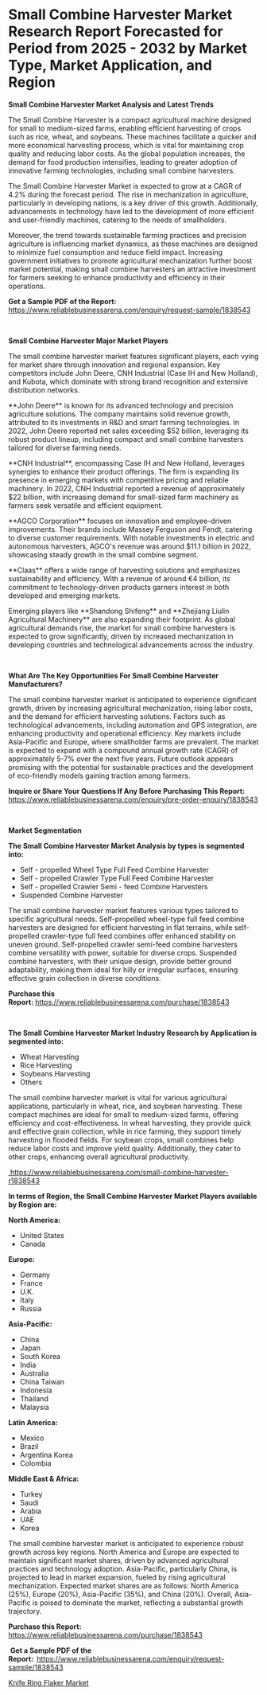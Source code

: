 <p><h1>Small Combine Harvester Market Research Report Forecasted for Period from 2025 -  2032 by Market Type, Market Application, and Region</h1></p><p><strong>Small Combine Harvester Market Analysis and Latest Trends</strong></p>
<p><p>The Small Combine Harvester is a compact agricultural machine designed for small to medium-sized farms, enabling efficient harvesting of crops such as rice, wheat, and soybeans. These machines facilitate a quicker and more economical harvesting process, which is vital for maintaining crop quality and reducing labor costs. As the global population increases, the demand for food production intensifies, leading to greater adoption of innovative farming technologies, including small combine harvesters.</p><p>The Small Combine Harvester Market is expected to grow at a CAGR of 4.2% during the forecast period. The rise in mechanization in agriculture, particularly in developing nations, is a key driver of this growth. Additionally, advancements in technology have led to the development of more efficient and user-friendly machines, catering to the needs of smallholders. </p><p>Moreover, the trend towards sustainable farming practices and precision agriculture is influencing market dynamics, as these machines are designed to minimize fuel consumption and reduce field impact. Increasing government initiatives to promote agricultural mechanization further boost market potential, making small combine harvesters an attractive investment for farmers seeking to enhance productivity and efficiency in their operations.</p></p>
<p><strong>Get a Sample PDF of the Report:&nbsp;</strong> <a href="https://www.reliablebusinessarena.com/enquiry/request-sample/1838543?utm_campaign=2106&utm_medium=2&utm_source=Github&utm_content=ia&utm_term=22022025&utm_id=small-combine-harvester">https://www.reliablebusinessarena.com/enquiry/request-sample/1838543</a></p>
<p>&nbsp;</p>
<p><strong>Small Combine Harvester Major Market Players</strong></p>
<p><p>The small combine harvester market features significant players, each vying for market share through innovation and regional expansion. Key competitors include John Deere, CNH Industrial (Case IH and New Holland), and Kubota, which dominate with strong brand recognition and extensive distribution networks.</p><p>**John Deere** is known for its advanced technology and precision agriculture solutions. The company maintains solid revenue growth, attributed to its investments in R&D and smart farming technologies. In 2022, John Deere reported net sales exceeding $52 billion, leveraging its robust product lineup, including compact and small combine harvesters tailored for diverse farming needs.</p><p>**CNH Industrial**, encompassing Case IH and New Holland, leverages synergies to enhance their product offerings. The firm is expanding its presence in emerging markets with competitive pricing and reliable machinery. In 2022, CNH Industrial reported a revenue of approximately $22 billion, with increasing demand for small-sized farm machinery as farmers seek versatile and efficient equipment.</p><p>**AGCO Corporation** focuses on innovation and employee-driven improvements. Their brands include Massey Ferguson and Fendt, catering to diverse customer requirements. With notable investments in electric and autonomous harvesters, AGCO's revenue was around $11.1 billion in 2022, showcasing steady growth in the small combine segment.</p><p>**Claas** offers a wide range of harvesting solutions and emphasizes sustainability and efficiency. With a revenue of around €4 billion, its commitment to technology-driven products garners interest in both developed and emerging markets.</p><p>Emerging players like **Shandong Shifeng** and **Zhejiang Liulin Agricultural Machinery** are also expanding their footprint. As global agricultural demands rise, the market for small combine harvesters is expected to grow significantly, driven by increased mechanization in developing countries and technological advancements across the industry.</p></p>
<p>&nbsp;</p>
<p><strong>What Are The Key Opportunities For Small Combine Harvester Manufacturers?</strong></p>
<p><p>The small combine harvester market is anticipated to experience significant growth, driven by increasing agricultural mechanization, rising labor costs, and the demand for efficient harvesting solutions. Factors such as technological advancements, including automation and GPS integration, are enhancing productivity and operational efficiency. Key markets include Asia-Pacific and Europe, where smallholder farms are prevalent. The market is expected to expand with a compound annual growth rate (CAGR) of approximately 5-7% over the next five years. Future outlook appears promising with the potential for sustainable practices and the development of eco-friendly models gaining traction among farmers.</p></p>
<p><strong>Inquire or Share Your Questions If Any Before Purchasing This Report:</strong> <a href="https://www.reliablebusinessarena.com/enquiry/pre-order-enquiry/1838543?utm_campaign=2106&utm_medium=2&utm_source=Github&utm_content=ia&utm_term=22022025&utm_id=small-combine-harvester">https://www.reliablebusinessarena.com/enquiry/pre-order-enquiry/1838543</a></p>
<p>&nbsp;</p>
<p><strong>Market Segmentation</strong></p>
<p><strong>The Small Combine Harvester Market Analysis by types is segmented into:</strong></p>
<p><ul><li>Self - propelled Wheel Type Full Feed Combine Harvester</li><li>Self - propelled Crawler Type Full Feed Combine Harvester</li><li>Self - propelled Crawler Semi - feed Combine Harvesters</li><li>Suspended Combine Harvester</li></ul></p>
<p><p>The small combine harvester market features various types tailored to specific agricultural needs. Self-propelled wheel-type full feed combine harvesters are designed for efficient harvesting in flat terrains, while self-propelled crawler-type full feed combines offer enhanced stability on uneven ground. Self-propelled crawler semi-feed combine harvesters combine versatility with power, suitable for diverse crops. Suspended combine harvesters, with their unique design, provide better ground adaptability, making them ideal for hilly or irregular surfaces, ensuring effective grain collection in diverse conditions.</p></p>
<p><strong>Purchase this Report:&nbsp;</strong><a href="https://www.reliablebusinessarena.com/purchase/1838543?utm_campaign=2106&utm_medium=2&utm_source=Github&utm_content=ia&utm_term=22022025&utm_id=small-combine-harvester">https://www.reliablebusinessarena.com/purchase/1838543</a></p>
<p>&nbsp;</p>
<p><strong>The Small Combine Harvester Market Industry Research by Application is segmented into:</strong></p>
<p><ul><li>Wheat Harvesting</li><li>Rice Harvesting</li><li>Soybeans Harvesting</li><li>Others</li></ul></p>
<p><p>The small combine harvester market is vital for various agricultural applications, particularly in wheat, rice, and soybean harvesting. These compact machines are ideal for small to medium-sized farms, offering efficiency and cost-effectiveness. In wheat harvesting, they provide quick and effective grain collection, while in rice farming, they support timely harvesting in flooded fields. For soybean crops, small combines help reduce labor costs and improve yield quality. Additionally, they cater to other crops, enhancing overall agricultural productivity.</p></p>
<p><a href="https://www.reliablebusinessarena.com/small-combine-harvester-r1838543?utm_campaign=2106&utm_medium=2&utm_source=Github&utm_content=ia&utm_term=22022025&utm_id=small-combine-harvester">&nbsp;https://www.reliablebusinessarena.com/small-combine-harvester-r1838543</a></p>
<p><strong>In terms of Region, the Small Combine Harvester Market Players available by Region are:</strong></p>
<p>
    <p> <strong> North America: </strong>
        <ul>
            <li>United States</li>
            <li>Canada</li>
        </ul>
        </p> 
    <p> <strong> Europe: </strong>
        <ul>
            <li>Germany</li>
            <li>France</li>
            <li>U.K.</li>
            <li>Italy</li>
            <li>Russia</li>
        </ul>
        </p> 
    <p> <strong> Asia-Pacific: </strong>
        <ul>
            <li>China</li>
            <li>Japan</li>
            <li>South Korea</li>
            <li>India</li>
            <li>Australia</li>
            <li>China Taiwan</li>
            <li>Indonesia</li>
            <li>Thailand</li>
            <li>Malaysia</li>
        </ul>
        </p> 
    <p> <strong> Latin America: </strong>
        <ul>
            <li>Mexico</li>
            <li>Brazil</li>
            <li>Argentina Korea</li>
            <li>Colombia</li>
        </ul>
        </p> 
    <p> <strong> Middle East & Africa: </strong>
        <ul>
            <li>Turkey</li>
            <li>Saudi</li>
            <li>Arabia</li>
            <li>UAE</li>
            <li>Korea</li>
        </ul>
    </p>
    </p>
<p><p>The small combine harvester market is anticipated to experience robust growth across key regions. North America and Europe are expected to maintain significant market shares, driven by advanced agricultural practices and technology adoption. Asia-Pacific, particularly China, is projected to lead in market expansion, fueled by rising agricultural mechanization. Expected market shares are as follows: North America (25%), Europe (20%), Asia-Pacific (35%), and China (20%). Overall, Asia-Pacific is poised to dominate the market, reflecting a substantial growth trajectory.</p></p>
<p><strong>Purchase this Report: </strong><a href="https://www.reliablebusinessarena.com/purchase/1838543?utm_campaign=2106&utm_medium=2&utm_source=Github&utm_content=ia&utm_term=22022025&utm_id=small-combine-harvester">https://www.reliablebusinessarena.com/purchase/1838543</a></p>
<p>&nbsp;<strong>Get a Sample PDF of the Report:&nbsp;&nbsp;</strong><a href="https://www.reliablebusinessarena.com/enquiry/request-sample/1838543?utm_campaign=2106&utm_medium=2&utm_source=Github&utm_content=ia&utm_term=22022025&utm_id=small-combine-harvester">https://www.reliablebusinessarena.com/enquiry/request-sample/1838543</a></p>
<p><strong></strong></p>
<p><p><a href="https://github.com/JosephineMcguire65/Market-Research-Report-List-1/blob/main/knife-ring-flaker-market.md?utm_campaign=2106&utm_medium=2&utm_source=Github&utm_content=ia&utm_term=22022025&utm_id=small-combine-harvester">Knife Ring Flaker Market</a></p></p>